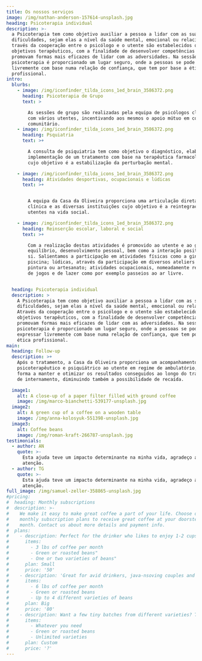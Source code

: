 ```yaml
---
title: Os nossos serviços
image: /img/nathan-anderson-157614-unsplash.jpg
heading: Psicoterapia individual
description: >-
  a Psicoterapia tem como objetivo auxiliar a pessoa a lidar com as suas
  dificuldades, sejam elas a nível da saúde mental, emocional ou relacional. A
  través da cooperação entre o psicólogo e o utente são estabelecidos os
  objetivos terapêuticos, com a finalidade de desenvolver competências que
  promovam formas mais eficazes de lidar com as adversidades. Na sessão de
  psicoterapia é proporcionado um lugar seguro, onde a pessoas se pode expressar
  livremente com base numa relação de confiança, que tem por base a ética
  profissional.
intro:
  blurbs:
    - image: /img/iconfinder_tilda_icons_1ed_brain_3586372.png
      heading: Psicoterapia de Grupo
      text: >

        As sessões de grupo são realizadas pela equipa de psicólogos clínicos,
        com vários utentes, incentivando aos mesmos o apoio mútuo em contexto
        comunitário.
    - image: /img/iconfinder_tilda_icons_1ed_brain_3586372.png
      heading: Psquiatria
      text: >+

        A consulta de psiquiatria tem como objetivo o diagnóstico, elaboração e
        implementação de um tratamento com base na terapêutica farmacológica
        cujo objetivo é a estabilização da perturbação mental.

    - image: /img/iconfinder_tilda_icons_1ed_brain_3586372.png
      heading: Atividades desportivas, ocupacionais e lúdicas
      text: >+


        A equipa da Casa da Oliveira proporciona uma articulação direta entre a
        clínica e as diversas instituições cujo objetivo é a reintegração dos
        utentes na vida social.

    - image: /img/iconfinder_tilda_icons_1ed_brain_3586372.png
      heading: Reinserção escolar, laboral e social
      text: >+

        Com a realização destas atividades é promovido ao utente e ao grupo o
        equilíbrio, desenvolvimento pessoal, bem como a interação positiva entre
        si. Salientamos a participação em atividades físicas como a ginástica e
        piscina; lúdicas, através da participação em diversos ateliers como
        pintura ou artesanato; atividades ocupacionais, nomeadamente realização
        de jogos e de lazer como por exemplo passeios ao ar livre.


  heading: Psicoterapia individual
  description: >
    A Psicoterapia tem como objetivo auxiliar a pessoa a lidar com as suas
    dificuldades, sejam elas a nível da saúde mental, emocional ou relacional.
    Através da cooperação entre o psicólogo e o utente são estabelecidos os
    objetivos terapêuticos, com a finalidade de desenvolver competências que
    promovam formas mais eficazes de lidar com as adversidades. Na sessão de
    psicoterapia é proporcionado um lugar seguro, onde a pessoas se pode
    expressar livremente com base numa relação de confiança, que tem por base a
    ética profissional.
main:
  heading: Follow-up
  description: >+
    Após o tratamento, a Casa da Oliveira proporciona um acompanhamento
    psicoterapêutico e psiquiátrico ao utente em regime de ambulatório, por
    forma a manter e otimizar os resultados conseguidos ao longo do tratamento
    de internamento, diminuindo também a possibilidade de recaída.

  image1:
    alt: A close-up of a paper filter filled with ground coffee
    image: /img/marco-bianchetti-539177-unsplash.jpg
  image2:
    alt: A green cup of a coffee on a wooden table
    image: /img/anna-kolosyuk-551398-unsplash.jpg
  image3:
    alt: Coffee beans
    image: /img/roman-kraft-266787-unsplash.jpg
testimonials:
  - author: AN
    quote: >-
      Esta ajuda teve um impacto determinante na minha vida, agradeço a todos a
      atenção.
  - author: TG
    quote: >-
      Esta ajuda teve um impacto determinante na minha vida, agradeço a todos a
      atenção.
full_image: /img/samuel-zeller-358865-unsplash.jpg
#pricing:
#  heading: Monthly subscriptions
#  description: >-
#    We make it easy to make great coffee a part of your life. Choose one of our
#    monthly subscription plans to receive great coffee at your doorstep each
#    month. Contact us about more details and payment info.
#  plans:
#    - description: Perfect for the drinker who likes to enjoy 1-2 cups per day.
#      items:
#        - 3 lbs of coffee per month
#        - Green or roasted beans"
#        - One or two varieties of beans"
#      plan: Small
#      price: '50'
#    - description: 'Great for avid drinkers, java-nsoving couples and bigger crowds'
#      items:
#        - 6 lbs of coffee per month
#        - Green or roasted beans
#        - Up to 4 different varieties of beans
#      plan: Big
#      price: '80'
#    - description: Want a few tiny batches from different varieties? Try our custom plan
#      items:
#        - Whatever you need
#        - Green or roasted beans
#        - Unlimited varieties
#      plan: Custom
#      price: '?'
---
```

